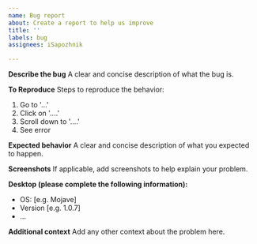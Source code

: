 ```yaml
---
name: Bug report
about: Create a report to help us improve
title: ''
labels: bug
assignees: iSapozhnik

---
```


**Describe the bug**
A clear and concise description of what the bug is.

**To Reproduce**
Steps to reproduce the behavior:
1. Go to '...'
2. Click on '....'
3. Scroll down to '....'
4. See error

**Expected behavior**
A clear and concise description of what you expected to happen.

**Screenshots**
If applicable, add screenshots to help explain your problem.

**Desktop (please complete the following information):**
 - OS: [e.g. Mojave]
- Version [e.g. 1.0.7]
 - ...

**Additional context**
Add any other context about the problem here.
